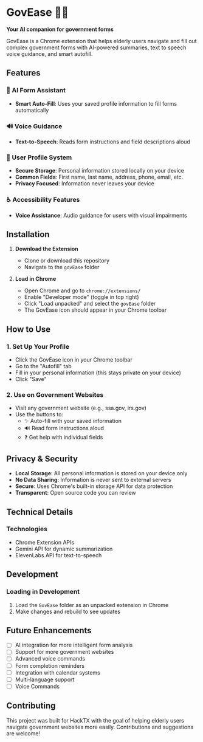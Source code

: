 # GovEase 🧓💬

**Your AI companion for government forms**

GovEase is a Chrome extension that helps elderly users navigate and fill out complex government forms with AI-powered summaries, text to speech voice guidance, and smart autofill.


## Features

### 🤖 AI Form Assistant
- **Smart Auto-Fill**: Uses your saved profile information to fill forms automatically

### 🔊 Voice Guidance
- **Text-to-Speech**: Reads form instructions and field descriptions aloud

### 👤 User Profile System
- **Secure Storage**: Personal information stored locally on your device
- **Common Fields**: First name, last name, address, phone, email, etc.
- **Privacy Focused**: Information never leaves your device

### ♿ Accessibility Features
- **Voice Assistance**: Audio guidance for users with visual impairments

## Installation

1. **Download the Extension**
   - Clone or download this repository
   - Navigate to the `govEase` folder

2. **Load in Chrome**
   - Open Chrome and go to `chrome://extensions/`
   - Enable "Developer mode" (toggle in top right)
   - Click "Load unpacked" and select the `govEase` folder
   - The GovEase icon should appear in your Chrome toolbar

## How to Use

### 1. Set Up Your Profile
- Click the GovEase icon in your Chrome toolbar
- Go to the "Autofill" tab
- Fill in your personal information (this stays private on your device)
- Click "Save" 

### 2. Use on Government Websites
- Visit any government website (e.g., ssa.gov, irs.gov)
- Use the buttons to:
  - ✨ Auto-fill with your saved information
  - 🔊 Read form instructions aloud
  - ❓ Get help with individual fields

## Privacy & Security

- **Local Storage**: All personal information is stored on your device only
- **No Data Sharing**: Information is never sent to external servers
- **Secure**: Uses Chrome's built-in storage API for data protection
- **Transparent**: Open source code you can review

## Technical Details

### Technologies
- Chrome Extension APIs
- Gemini API for dynamic summarization
- ElevenLabs API for text-to-speech

## Development

### Loading in Development
1. Load the `GovEase` folder as an unpacked extension in Chrome
2. Make changes and rebuild to see updates

## Future Enhancements

- [ ] AI integration for more intelligent form analysis
- [ ] Support for more government websites
- [ ] Advanced voice commands
- [ ] Form completion reminders
- [ ] Integration with calendar systems
- [ ] Multi-language support
- [ ] Voice Commands

## Contributing

This project was built for HackTX with the goal of helping elderly users navigate government websites more easily. Contributions and suggestions are welcome!
